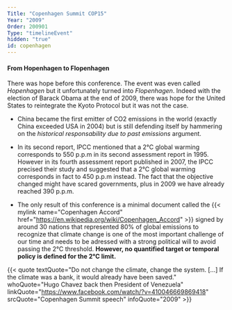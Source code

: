 ```yaml
---
Title: "Copenhagen Summit COP15"
Year: "2009"
Order: 200901
Type: "timelineEvent"
hidden: "true"
id: copenhagen
---
```


#### From Hopenhagen to Flopenhagen

There was hope before this conference. The event was even called _Hopenhagen_ but it unfortunately turned into _Flopenhagen_. Indeed with the election of Barack Obama at the end of 2009, there was hope for the United States to reintegrate the Kyoto Protocol but it was not the case.

*   China became the first emitter of CO2 emissions in the world (exactly China exceeded USA in 2004) but is still defending itself by hammering on the _historical responsability due to past emissions_ argument.
    
*   In its second report, IPCC mentioned that a 2°C global warming corresponds to 550 p.p.m in its second assessment report in 1995. However in its fourth assessment report published in 2007, the IPCC precised their study and suggested that a 2°C global warming corresponds in fact to 450 p.p.m instead. The fact that the objective changed might have scared governments, plus in 2009 we have already reached 390 p.p.m.
    
*   The only result of this conference is a minimal document called the {{< mylink name="Copenhagen Accord" href="https://en.wikipedia.org/wiki/Copenhagen_Accord" >}} signed by around 30 nations that represented 80% of global emissions to recognize that climate change is one of the most important challenge of our time and needs to be adressed with a strong political will to avoid passing the 2°C threshold. **However, no quantified target or temporal policy is defined for the 2°C limit.**

{{< quote textQuote="Do not change the climate, change the system. [...] If the climate was a bank, it would already have been saved." whoQuote="Hugo Chavez back then President of Venezuela" linkQuote="https://www.facebook.com/watch/?v=410046669869418" srcQuote="Copenhagen Summit speech" infoQuote="2009" >}}